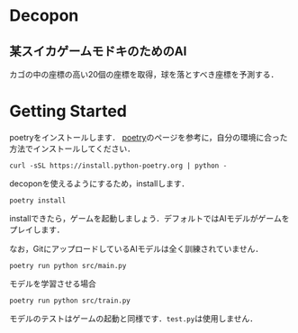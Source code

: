 # Decopon

## 某スイカゲームモドキのためのAI
カゴの中の座標の高い20個の座標を取得，球を落とすべき座標を予測する．

Getting Started
===============

poetryをインストールします．
[poetry](https://python-poetry.org/docs/)のページを参考に，自分の環境に合った方法でインストールしてください．

```
curl -sSL https://install.python-poetry.org | python -
```

decoponを使えるようにするため，installします．

```
poetry install
```

installできたら，ゲームを起動しましょう．デフォルトではAIモデルがゲームをプレイします．

なお，GitにアップロードしているAIモデルは全く訓練されていません．

```
poetry run python src/main.py
```

モデルを学習させる場合

```
poetry run python src/train.py
```

モデルのテストはゲームの起動と同様です．```test.py```は使用しません．
